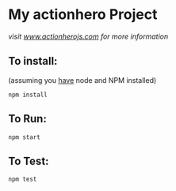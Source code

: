 # My actionhero Project

*visit www.actionherojs.com for more information*

## To install:
(assuming you [have](http://nodejs.org/) node and NPM installed)

`npm install`

## To Run:
`npm start`

## To Test:
`npm test`
